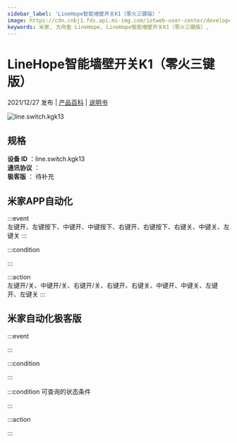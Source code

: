 ```yaml
---
sidebar_label: 'LineHope智能墙壁开关K1（零火三键版）'
image: https://cdn.cnbj1.fds.api.mi-img.com/iotweb-user-center/developer_1679067620631R1GtFVCi.png?GalaxyAccessKeyId=AKVGLQWBOVIRQ3XLEW&Expires=9223372036854775807&Signature=4NgfzIdVRHNh4c9zZVvrL00cAeY=
keywords: 米家, 方舟鱼 LineHope, LineHope智能墙壁开关K1（零火三键版）, 
---
```

# LineHope智能墙壁开关K1（零火三键版）

2021/12/27 发布 | [产品百科](https://home.mi.com/webapp/content/baike/product/index.html?model=line.switch.kgk13/) | [说明书](https://home.mi.com/views/introduction.html?model=line.switch.kgk13&region=cn)

![line.switch.kgk13](https://cdn.cnbj1.fds.api.mi-img.com/iotweb-user-center/developer_1679067620631R1GtFVCi.png?GalaxyAccessKeyId=AKVGLQWBOVIRQ3XLEW&Expires=9223372036854775807&Signature=4NgfzIdVRHNh4c9zZVvrL00cAeY=)

## 规格  
> 
**设备 ID** ：line.switch.kgk13  
**通讯协议** ：  
**极客版**  ： 待补充 


## 米家APP自动化  

:::event  
左键开、左键按下、中键开、中键按下、右键开、右键按下、右键关、中键关、左键关
:::

:::condition  

:::

:::action   
左键开/关、中键开/关、右键开/关、右键开、右键关、中键开、中键关、左键开、左键关
:::

## 米家自动化极客版  

:::event  

:::

:::condition  

:::

:::condition 可查询的状态条件  

:::

:::action  

:::

        

